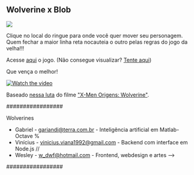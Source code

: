 ## Wolverine x Blob

<img src="https://github.com/gariandi/desafio333/blob/master/2020-QuarentenaTech/wolverines/src/public/img/os%20dois%20de%20novo.png" />

Clique no local do ringue para onde você quer mover seu personagem. Quem fechar a maior linha reta nocauteia o outro pelas regras do jogo da velha!!!

Acesse [aqui](http://wolverinexblob.tk) o jogo. (Não consegue visualizar? [Tente aqui](http://34.95.222.252:3000/))

Que vença o melhor!

[![Watch the video](https://github.com/gariandi/desafio333/blob/master/2020-QuarentenaTech/wolverines/src/public/img/os%20dois.png)](https://www.youtube.com/watch?v=Awj8GTs1Zh8)

Baseado [nessa luta](https://www.youtube.com/watch?v=Awj8GTs1Zh8) do filme ["X-Men Origens: Wolverine"](https://www.youtube.com/watch?v=s5GD3FCE4So).

#################

Wolverines

- Gabriel - gariandi@terra.com.br - Inteligência artificial em Matlab-Octave %
- Vinícius - vinicius.viana1992@gmail.com - Backend com interface em Node.js //
- Wesley - w_dwf@hotmail.com - Frontend, webdesign e artes -->

#################
